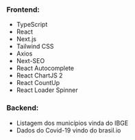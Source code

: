 ### Frontend:
- TypeScript
- React
- Next.js
- Tailwind CSS
- Axios
- Next-SEO
- React Autocomplete
- React ChartJS 2
- React CountUp
- React Loader Spinner

### Backend:
- Listagem dos municípios vinda do IBGE
- Dados do Covid-19 vindo do brasil.io
